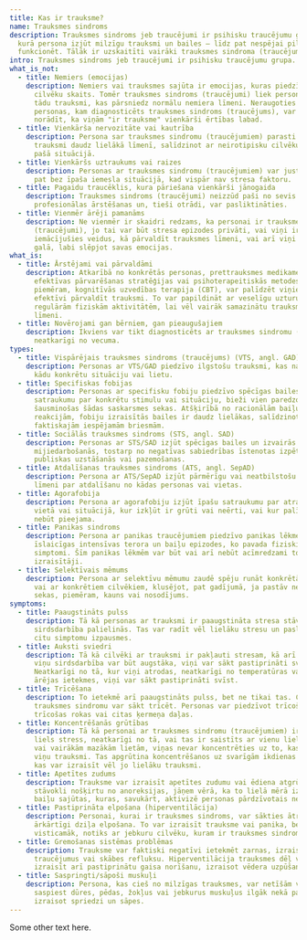 ```yaml
---
title: Kas ir trauksme?
name: Trauksmes sindroms
description: Trauksmes sindroms jeb traucējumi ir psihisku traucējumu grupa,
  kurā persona izjūt milzīgu trauksmi un bailes – līdz pat nespējai pilnvērtīgi
  funkcionēt. Tālāk ir uzskaitīti vairāki trauksmes sindroma (traucējumu) veidi.
intro: Trauksmes sindroms jeb traucējumi ir psihisku traucējumu grupa.
what_is_not:
  - title: Nemiers (emocijas)
    description: Nemiers vai trauksmes sajūta ir emocijas, kuras piedzīvo liels
      cilvēku skaits. Tomēr trauksmes sindroms (traucējumi) liek personai izjust
      tādu trauksmi, kas pārsniedz normālu nemiera līmeni. Neraugoties uz to,
      personas, kam diagnosticēts trauksmes sindroms (traucējums), var arī
      norādīt, ka viņām "ir trauksme" vienkārši ērtības labad.
  - title: Vienkārša nervozitāte vai kautrība
    description: Persona sar trauksmes sindromu (traucējumiem) parasti piedzīvo
      trauksmi daudz lielākā līmenī, salīdzinot ar neirotipisku cilvēku tādā
      pašā situācijā.
  - title: Vienkāršs uztraukums vai raizes
    description: Personas ar trauksmes sindromu (traucējumiem) var justies nemierīgi
      pat bez īpaša iemesla situācijā, kad vispār nav stresa faktoru.
  - title: Pagaidu traucēklis, kura pāriešana vienkārši jānogaida
    description: Trauksmes sindroms (traucējumi) neizzūd paši no sevis bez
      profesionālas ārstēšanas un, tieši otrādi, var pasliktināties.
  - title: Vienmēr ārēji pamanāms
    description: Ne vienmēr ir skaidri redzams, ka personai ir trauksmes sindroms
      (traucējumi), jo tai var būt stresa epizodes privāti, vai viņi ir
      iemācījušies veidus, kā pārvaldīt trauksmes līmeni, vai arī viņi ir tikuši
      galā, labi slēpjot savas emocijas.
what_is:
  - title: Ārstējami vai pārvaldāmi
    description: Atkarībā no konkrētās personas, prettrauksmes medikamenti,
      efektīvas pārvarēšanas stratēģijas vai psihoterapeitiskās metodes,
      piemēram, kognitīvās uzvedības terapija (CBT), var palīdzēt viņiem
      efektīvi pārvaldīt trauksmi. To var papildināt ar veselīgu uzturu un
      regulārām fiziskām aktivitātēm, lai vēl vairāk samazinātu trauksmes
      līmeni.
  - title: Novērojami gan bērniem, gan pieaugušajiem
    description: Ikviens var tikt diagnosticēts ar trauksmes sindromu (traucējumiem)
      neatkarīgi no vecuma.
types:
  - title: Vispārējais trauksmes sindroms (traucējums) (VTS, angl. GAD)
    description: Personas ar VTS/GAD piedzīvo ilgstošu trauksmi, kas nav vērsta uz
      kādu konkrētu situāciju vai lietu.
  - title: Specifiskas fobijas
    description: Personas ar specifisku fobiju piedzīvo spēcīgas bailes un
      satraukumu par konkrētu stimulu vai situāciju, bieži vien paredzot
      šausminošas šādas saskarsmes sekas. Atšķirībā no racionālām baiļu
      reakcijām, fobiju izraisītās bailes ir daudz lielākas, salīdzinot ar
      faktiskajām iespējamām briesmām.
  - title: Sociālās trauksmes sindroms (STS, angl. SAD)
    description: Personas ar STS/SAD izjūt spēcīgas bailes un izvairās no sociālās
      mijiedarbošanās, tostarp no negatīvas sabiedrības īstenotas izpētes,
      publiskas uzstāšanās vai pazemošanas.
  - title: Atdalīšanas trauksmes sindroms (ATS, angl. SepAD)
    description: Persona ar ATS/SepAD izjūt pārmērīgu vai neatbilstošu satraukuma
      līmeni par atdalīšanu no kādas personas vai vietas.
  - title: Agorafobija
    description: Persona ar agorafobiju izjūt īpašu satraukumu par atrašanos tādā
      vietā vai situācijā, kur izkļūt ir grūti vai neērti, vai kur palīdzība var
      nebūt pieejama.
  - title: Panikas sindroms
    description: Persona ar panikas traucējumiem piedzīvo panikas lēkmes, t.i.,
      īslaicīgas intensīvas terora un baiļu epizodes, ko pavada fiziski
      simptomi. Šīm panikas lēkmēm var būt vai arī nebūt acīmredzami to
      izraisītāji.
  - title: Selektīvais mēmums
    description: Persona ar selektīvu mēmumu zaudē spēju runāt konkrētās situācijās
      vai ar konkrētiem cilvēkiem, klusējot, pat gadījumā, ja pastāv negatīvas
      sekas, piemēram, kauns vai nosodījums.
symptoms:
  - title: Paaugstināts pulss
    description: Tā kā personas ar trauksmi ir paaugstināta stresa stāvoklī, cilvēka
      sirdsdarbība palielinās. Tas var radīt vēl lielāku stresu un pasliktināt
      citu simptomu izpausmes.
  - title: Auksti sviedri
    description: Tā kā cilvēki ar trauksmi ir pakļauti stresam, kā arī tāpēc, ka
      viņu sirdsdarbība var būt augstāka, viņi var sākt pastiprināti svīst.
      Neatkarīgi no tā, kur viņi atrodas, neatkarīgi no temperatūras vai citas
      ārējas ietekmes, viņi var sākt pastiprināti svīst.
  - title: Trīcēšana
    description: To ietekmē arī paaugstināts pulss, bet ne tikai tas. Cilvēki ar
      trauksmes sindromu var sākt trīcēt. Personas var piedzīvot trīcošu balsi,
      trīcošas rokas vai citas ķermeņa daļas.
  - title: Koncentrēšanās grūtības
    description: Tā kā personai ar trauksmes sindromu (traucējumiem) ir pastāvīgs un
      liels stress, neatkarīgi no tā, vai tas ir saistīts ar vienu lielu lietu
      vai vairākām mazākām lietām, viņas nevar koncentrēties uz to, kas izraisa
      viņu trauksmi. Tas apgrūtina koncentrēšanos uz svarīgām ikdienas lietām,
      kas var izraisīt vēl jo lielāku trauksmi.
  - title: Apetītes zudums
    description: Trauksme var izraisīt apetītes zudumu vai ēdiena atgrūšanu. Lai šo
      stāvokli nošķirtu no anoreksijas, jāņem vērā, ka to lielā mērā izraisa
      baiļu sajūtas, kuras, savukārt, aktivizē personas pārdzīvotais nemiers.
  - title: Pastiprināta elpošana (hiperventilācija)
    description: Personai, kurai ir trauksmes sindroms, var sākties ātra vai
      ārkārtīgi dziļa elpošana. To var izraisīt trauksme vai panika, bet tas,
      visticamāk, notiks ar jebkuru cilvēku, kuram ir trauksmes sindroms.
  - title: Gremošanas sistēmas problēmas
    description: Trauksme var faktiski negatīvi ietekmēt zarnas, izraisot gremošanas
      traucējumus vai skābes refluksu. Hiperventilācija trauksmes dēļ var
      izraisīt arī pastiprinātu gaisa norīšanu, izraisot vēdera uzpūšanos.
  - title: Saspringti/sāpoši muskuļi
    description: Persona, kas cieš no milzīgas trauksmes, var netīšām vai neapzināti
      saspiest dūres, pēdas, žokļus vai jebkurus muskuļus ilgāk nekā parasti,
      izraisot spriedzi un sāpes.
---
```


Some other text here.
